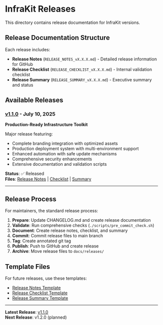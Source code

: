 # InfraKit Releases

This directory contains release documentation for InfraKit versions.

## Release Documentation Structure

Each release includes:
- **Release Notes** (`RELEASE_NOTES_vX.X.X.md`) - Detailed release information for GitHub
- **Release Checklist** (`RELEASE_CHECKLIST_vX.X.X.md`) - Internal validation checklist
- **Release Summary** (`RELEASE_SUMMARY_vX.X.X.md`) - Executive summary and status

## Available Releases

### [v1.1.0](./RELEASE_NOTES_v1.1.0.md) - July 10, 2025
**Production-Ready Infrastructure Toolkit**

Major release featuring:
- Complete branding integration with optimized assets
- Production deployment system with multi-environment support
- Enhanced automation with safe update mechanisms
- Comprehensive security enhancements
- Extensive documentation and validation scripts

**Status**: ✅ Released  
**Files**: [Release Notes](./RELEASE_NOTES_v1.1.0.md) | [Checklist](./RELEASE_CHECKLIST_v1.1.0.md) | [Summary](./RELEASE_SUMMARY_v1.1.0.md)

---

## Release Process

For maintainers, the standard release process:

1. **Prepare**: Update CHANGELOG.md and create release documentation
2. **Validate**: Run comprehensive checks (`./scripts/pre_commit_check.sh`)
3. **Document**: Create release notes, checklist, and summary
4. **Commit**: Commit release files to main branch
5. **Tag**: Create annotated git tag
6. **Publish**: Push to GitHub and create release
7. **Archive**: Move release files to `docs/releases/`

## Template Files

For future releases, use these templates:
- [Release Notes Template](../templates/RELEASE_NOTES_TEMPLATE.md)
- [Release Checklist Template](../templates/RELEASE_CHECKLIST_TEMPLATE.md)
- [Release Summary Template](../templates/RELEASE_SUMMARY_TEMPLATE.md)

---

**Latest Release**: [v1.1.0](./RELEASE_NOTES_v1.1.0.md)  
**Next Release**: v1.2.0 (planned)

